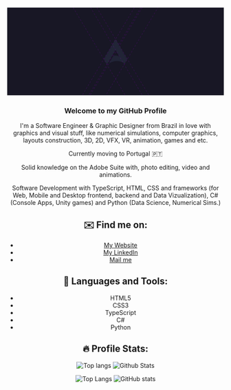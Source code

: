 <div style="text-align:center">

  ![banner](https://raw.githubusercontent.com/Arthur-Matias/Arthur-Matias.github.io/master/banner.png)
  
  ### Welcome to my GitHub Profile

  I'm a Software Engineer & Graphic Designer from Brazil in love with graphics and visual stuff, like numerical simulations, computer graphics, layouts construction, 3D, 2D, VFX, VR, animation, games and etc.

  Currently moving to Portugal 🇵🇹

  Solid knowledge on the Adobe Suite with, photo editing, video and animations.

  Software Development with TypeScript, HTML, CSS and frameworks (for Web, Mobile and Desktop frontend, backend and Data Vizualization), C# (Console Apps, Unity games) and Python (Data Science, Numerical Sims.)
  
  ## ✉️ Find me on:

  - [My Website](https://arthur-matias.github.io/)
  - [My LinkedIn](https://www.linkedin.com/in/arthur-matias/)
  - [Mail me](mailto:ahmmfdc@gmail.com)

  ## 💼 Languages and Tools:

  - HTML5
  - CSS3
  - TypeScript
  - C#
  - Python

  ## 🔥 Profile Stats:
  <div align="text-align: center">
  
  <img src="https://github-readme-stats.vercel.app/api/top-langs/?username=Arthur-Matias&theme=midnight-purple" alt="Top langs">
  <img src="https://github-readme-stats.vercel.app/api?username=Arthur-Matias&show_icons=true&theme=midnight-purple" alt="Github Stats">
    
  ![Top Langs]() ![GitHub stats]() 
  
  </div>
</div>
